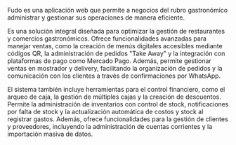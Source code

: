 Fudo es una aplicación web que permite a negocios del rubro gastronómico administrar y gestionar sus operaciones de manera eficiente.

Es una solución integral diseñada para optimizar la gestión de restaurantes y comercios gastronómicos. Ofrece funcionalidades avanzadas para manejar ventas, como la creación de menús digitales accesibles mediante códigos QR, la administración de pedidos "Take Away" y la integración con plataformas de pago como Mercado Pago. Además, permite gestionar ventas en mostrador y delivery, facilitando la organización de pedidos y la comunicación con los clientes a través de confirmaciones por WhatsApp.

El sistema también incluye herramientas para el control financiero, como el arqueo de caja, la gestión de múltiples cajas y la creación de descuentos. Permite la administración de inventarios con control de stock, notificaciones por falta de stock y la actualización automática de costos y stock al registrar gastos. Además, ofrece funcionalidades para la gestión de clientes y proveedores, incluyendo la administración de cuentas corrientes y la importación masiva de datos.
